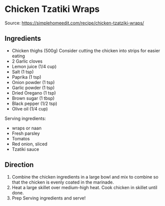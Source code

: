 # Chicken Tzatiki Wraps

Source: https://simplehomeedit.com/recipe/chicken-tzatziki-wraps/

## Ingredients

- Chicken thighs (500g) Consider cutting the chicken into strips for easier eating
- 2 Garlic cloves
- Lemon juice (1/4 cup)
- Salt (1 tsp)
- Paprika (1 tsp)
- Onion powder (1 tsp)
- Garlic powder (1 tsp)
- Dried Oregano (1 tsp)
- Brown sugar (1 tbsp)
- Black pepper (1/2 tsp)
- Olive oil (1/4 cup)

Serving ingredients:

- wraps or naan
- Fresh parsley
- Tomatos
- Red onion, sliced
- Tzatiki sauce

## Direction

1. Combine the chicken ingredients in a large bowl and mix to combine so that the chicken is evenly coated in the marinade.
2. Heat a large skillet over medium-high heat. Cook chicken in skillet until done.
3. Prep Serving ingredients and serve!
